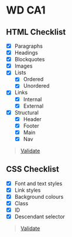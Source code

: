 # WD CA1

## HTML Checklist

- [x] Paragraphs
- [x] Headings
- [x] Blockquotes
- [x] Images
- [x] Lists
  - [x] Ordered
  - [x] Unordered
- [x] Links
  - [x] Internal
  - [x] External
- [x] Structural
  - [x] Header
  - [x] Footer
  - [x] Main
  - [x] Nav

> [Validate](https://validator.w3.org/)

## CSS Checklist

- [x] Font and text styles
- [x] Link styles
- [x] Background colours
- [x] Class
- [x] ID
- [x] Descendant selector

> [Validate](https://jigsaw.w3.org/css-validator/)